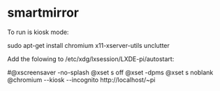 # smartmirror

To run is kiosk mode:

sudo apt-get install chromium x11-xserver-utils unclutter


Add the folowing to /etc/xdg/lxsession/LXDE-pi/autostart:

#@xscreensaver -no-splash
@xset s off
@xset -dpms
@xset s noblank
@chromium --kiosk --incognito http://localhost/~pi
